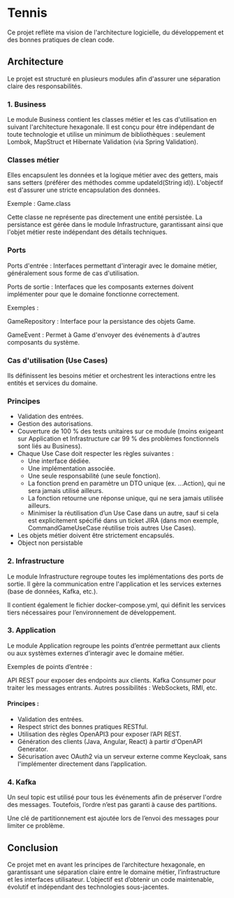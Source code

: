 # Tennis
Ce projet reflète ma vision de l'architecture logicielle, du développement et des bonnes pratiques de clean code.

## Architecture
Le projet est structuré en plusieurs modules afin d'assurer une séparation claire des responsabilités.

###  1. Business
   Le module Business contient les classes métier et les cas d'utilisation en suivant l'architecture hexagonale. Il est conçu pour être indépendant de toute technologie et utilise un minimum de bibliothèques : seulement Lombok, MapStruct et Hibernate Validation (via Spring Validation).

### Classes métier
Elles encapsulent les données et la logique métier avec des getters, mais sans setters (préférer des méthodes comme updateId(String id)). L'objectif est d'assurer une stricte encapsulation des données.

Exemple : Game.class

Cette classe ne représente pas directement une entité persistée.
La persistance est gérée dans le module Infrastructure, garantissant ainsi que l'objet métier reste indépendant des détails techniques.

### Ports
Ports d'entrée : Interfaces permettant d'interagir avec le domaine métier, généralement sous forme de cas d'utilisation.

Ports de sortie : Interfaces que les composants externes doivent implémenter pour que le domaine fonctionne correctement.

Exemples :

GameRepository : Interface pour la persistance des objets Game.

GameEvent : Permet à Game d'envoyer des événements à d'autres composants du système.

### Cas d'utilisation (Use Cases)
Ils définissent les besoins métier et orchestrent les interactions entre les entités et services du domaine.

### Principes

- Validation des entrées.
- Gestion des autorisations.
- Couverture de 100 % des tests unitaires sur ce module (moins exigeant sur Application et Infrastructure car 99 % des problèmes fonctionnels sont liés au Business).
- Chaque Use Case doit respecter les règles suivantes :
  - Une interface dédiée.
  - Une implémentation associée.
  - Une seule responsabilité (une seule fonction).
  - La fonction prend en paramètre un DTO unique (ex. ...Action), qui ne sera jamais utilisé ailleurs.
  - La fonction retourne une réponse unique, qui ne sera jamais utilisée ailleurs.
  - Minimiser la réutilisation d’un Use Case dans un autre, sauf si cela est explicitement spécifié dans un ticket JIRA (dans mon exemple, CommandGameUseCase réutilise trois autres Use Cases).
- Les objets métier doivent être strictement encapsulés.
- Object non persistable

### 2. Infrastructure
   Le module Infrastructure regroupe toutes les implémentations des ports de sortie. Il gère la communication entre l'application et les services externes (base de données, Kafka, etc.).

Il contient également le fichier docker-compose.yml, qui définit les services tiers nécessaires pour l’environnement de développement.


### 3. Application
   Le module Application regroupe les points d’entrée permettant aux clients ou aux systèmes externes d’interagir avec le domaine métier.

Exemples de points d’entrée :

API REST pour exposer des endpoints aux clients.
Kafka Consumer pour traiter les messages entrants.
Autres possibilités : WebSockets, RMI, etc.

#### Principes :

- Validation des entrées.
- Respect strict des bonnes pratiques RESTful.
- Utilisation des règles OpenAPI3 pour exposer l’API REST.
- Génération des clients (Java, Angular, React) à partir d'OpenAPI Generator.
- Sécurisation avec OAuth2 via un serveur externe comme Keycloak, sans l'implémenter directement dans l’application.

### 4. Kafka
Un seul topic est utilisé pour tous les événements afin de préserver l'ordre des messages.
Toutefois, l’ordre n’est pas garanti à cause des partitions.

Une clé de partitionnement est ajoutée lors de l’envoi des messages pour limiter ce problème.

## Conclusion

Ce projet met en avant les principes de l’architecture hexagonale, en garantissant une séparation claire entre le domaine métier, l’infrastructure et les interfaces utilisateur. L’objectif est d’obtenir un code maintenable, évolutif et indépendant des technologies sous-jacentes.